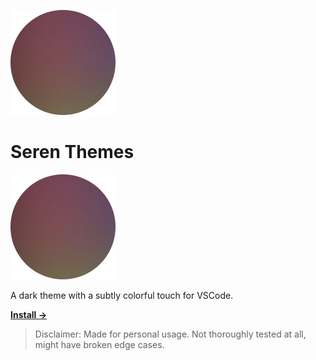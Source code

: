 ![Seren Preview](https://raw.githubusercontent.com/meluiz/seren/main/icon-static.png)

# Seren Themes

![Seren Logo](https://raw.githubusercontent.com/meluiz/seren/main/icon-static.png)

A dark theme with a subtly colorful touch for VSCode.

<a href="https://marketplace.visualstudio.com/items?itemName=meluiz.seren&ssr=false#overview"><strong>Install →</strong></a>

> Disclaimer: Made for personal usage. Not thoroughly tested at all, might have broken edge cases.
